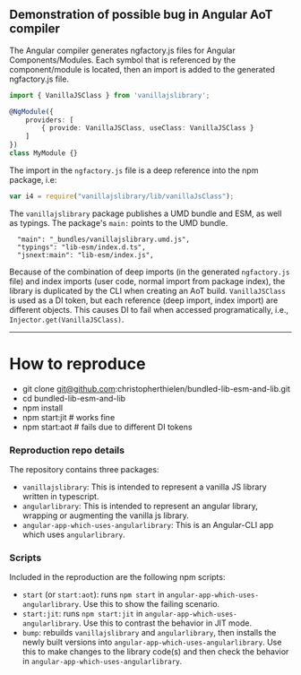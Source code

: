 ## Demonstration of possible bug in Angular AoT compiler

The Angular compiler generates ngfactory.js files for Angular Components/Modules.
Each symbol that is referenced by the component/module is located, then an import is added to the generated ngfactory.js file.

```ts
import { VanillaJSClass } from 'vanillajslibrary';

@NgModule({
    providers: [
        { provide: VanillaJSClass, useClass: VanillaJSClass }
    ]
})
class MyModule {}
```

The import in the `ngfactory.js` file is a deep reference into the npm package, i.e:

```js
var i4 = require("vanillajslibrary/lib/vanillaJsClass");
```

The `vanillajslibrary` package publishes a UMD bundle and ESM, as well as typings.  The package's `main:` points to the UMD bundle.

```
  "main": "_bundles/vanillajslibrary.umd.js",
  "typings": "lib-esm/index.d.ts",
  "jsnext:main": "lib-esm/index.js",
```

Because of the combination of deep imports (in the generated `ngfactory.js` file) and index imports (user code, normal import from package index), the library is duplicated by the CLI when creating an AoT build.
`VanillaJSClass` is used as a DI token, but each reference (deep import, index import) are different objects.
This causes DI to fail when accessed programatically, i.e., `Injector.get(VanillaJSClass)`.


--------------------

# How to reproduce

- git clone git@github.com:christopherthielen/bundled-lib-esm-and-lib.git
- cd bundled-lib-esm-and-lib
- npm install
- npm start:jit # works fine
- npm start:aot # fails due to different DI tokens

### Reproduction repo details

The repository contains three packages:

- `vanillajslibrary`: This is intended to represent a vanilla JS library written in typescript.
- `angularlibrary`: This is intended to represent an angular library, wrapping or augmenting the vanilla js library.
- `angular-app-which-uses-angularlibrary`: This is an Angular-CLI app which uses `angularlibrary`.

### Scripts

Included in the reproduction are the following npm scripts:

- `start` (or `start:aot`): runs `npm start` in `angular-app-which-uses-angularlibrary`.  Use this to show the failing scenario.
- `start:jit`: runs `npm start:jit` in `angular-app-which-uses-angularlibrary`. Use this to contrast the behavior in JIT mode.
- `bump`: rebuilds `vanillajslibrary` and `angularlibrary`, then installs the newly built versions into `angular-app-which-uses-angularlibrary`.  Use this to make changes to the library code(s) and then check the behavior in `angular-app-which-uses-angularlibrary`.
